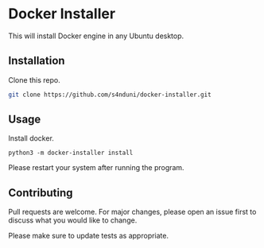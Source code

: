 # Docker Installer

This will install Docker engine in any Ubuntu desktop.

## Installation

Clone this repo.

```bash
git clone https://github.com/s4nduni/docker-installer.git
```

## Usage

Install docker.

```
python3 -m docker-installer install
```

Please restart your system after running the program.

## Contributing
Pull requests are welcome. For major changes, please open an issue first to discuss what you would like to change.

Please make sure to update tests as appropriate.


